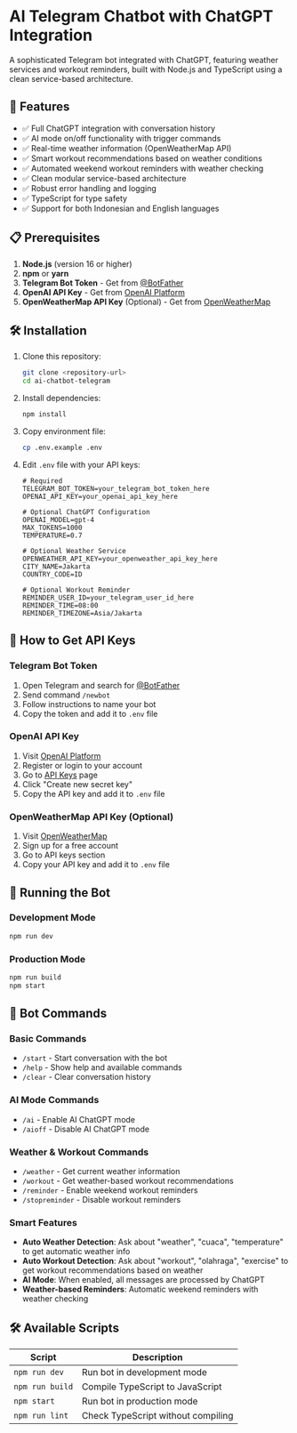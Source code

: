 # AI Telegram Chatbot with ChatGPT Integration

A sophisticated Telegram bot integrated with ChatGPT, featuring weather services and workout reminders, built with Node.js and TypeScript using a clean service-based architecture.

## 🚀 Features

- ✅ Full ChatGPT integration with conversation history
- ✅ AI mode on/off functionality with trigger commands
- ✅ Real-time weather information (OpenWeatherMap API)
- ✅ Smart workout recommendations based on weather conditions
- ✅ Automated weekend workout reminders with weather checking
- ✅ Clean modular service-based architecture
- ✅ Robust error handling and logging
- ✅ TypeScript for type safety
- ✅ Support for both Indonesian and English languages

## 📋 Prerequisites

1. **Node.js** (version 16 or higher)
2. **npm** or **yarn**
3. **Telegram Bot Token** - Get from [@BotFather](https://t.me/botfather)
4. **OpenAI API Key** - Get from [OpenAI Platform](https://platform.openai.com/api-keys)
5. **OpenWeatherMap API Key** (Optional) - Get from [OpenWeatherMap](https://openweathermap.org/api)

## 🛠️ Installation

1. Clone this repository:
   ```bash
   git clone <repository-url>
   cd ai-chatbot-telegram
   ```

2. Install dependencies:
   ```bash
   npm install
   ```

3. Copy environment file:
   ```bash
   cp .env.example .env
   ```

4. Edit `.env` file with your API keys:
   ```env
   # Required
   TELEGRAM_BOT_TOKEN=your_telegram_bot_token_here
   OPENAI_API_KEY=your_openai_api_key_here
   
   # Optional ChatGPT Configuration
   OPENAI_MODEL=gpt-4
   MAX_TOKENS=1000
   TEMPERATURE=0.7
   
   # Optional Weather Service
   OPENWEATHER_API_KEY=your_openweather_api_key_here
   CITY_NAME=Jakarta
   COUNTRY_CODE=ID
   
   # Optional Workout Reminder
   REMINDER_USER_ID=your_telegram_user_id_here
   REMINDER_TIME=08:00
   REMINDER_TIMEZONE=Asia/Jakarta
   ```

## 🎯 How to Get API Keys

### Telegram Bot Token

1. Open Telegram and search for [@BotFather](https://t.me/botfather)
2. Send command `/newbot`
3. Follow instructions to name your bot
4. Copy the token and add it to `.env` file

### OpenAI API Key

1. Visit [OpenAI Platform](https://platform.openai.com/)
2. Register or login to your account
3. Go to [API Keys](https://platform.openai.com/api-keys) page
4. Click "Create new secret key"
5. Copy the API key and add it to `.env` file

### OpenWeatherMap API Key (Optional)

1. Visit [OpenWeatherMap](https://openweathermap.org/api)
2. Sign up for a free account
3. Go to API keys section
4. Copy your API key and add it to `.env` file

## 🚀 Running the Bot

### Development Mode
```bash
npm run dev
```

### Production Mode
```bash
npm run build
npm start
```

## 📱 Bot Commands

### Basic Commands
- `/start` - Start conversation with the bot
- `/help` - Show help and available commands
- `/clear` - Clear conversation history

### AI Mode Commands
- `/ai` - Enable AI ChatGPT mode
- `/aioff` - Disable AI ChatGPT mode

### Weather & Workout Commands
- `/weather` - Get current weather information
- `/workout` - Get weather-based workout recommendations
- `/reminder` - Enable weekend workout reminders
- `/stopreminder` - Disable workout reminders

### Smart Features
- **Auto Weather Detection**: Ask about "weather", "cuaca", "temperature" to get automatic weather info
- **Auto Workout Detection**: Ask about "workout", "olahraga", "exercise" to get workout recommendations based on weather
- **AI Mode**: When enabled, all messages are processed by ChatGPT
- **Weather-based Reminders**: Automatic weekend reminders with weather checking

## 🛠️ Available Scripts

| Script | Description |
|--------|-----------|
| `npm run dev` | Run bot in development mode |
| `npm run build` | Compile TypeScript to JavaScript |
| `npm start` | Run bot in production mode |
| `npm run lint` | Check TypeScript without compiling |